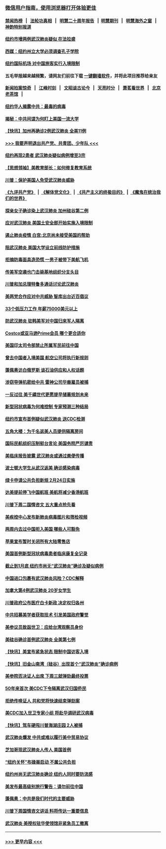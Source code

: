 ### [微信用户指南，使用浏览器打开体验更佳](https://github.com/gfw-breaker/banned-news1/blob/master/indexes/wechat-guide.md?t=0)
#### [禁闻热榜](热点新闻.md?t=0)  &nbsp;&nbsp;|&nbsp;&nbsp; [法轮功真相](https://github.com/gfw-breaker/truth/blob/master/README.md?t=0) &nbsp;&nbsp;|&nbsp;&nbsp; [明慧二十周年报告](https://github.com/gfw-breaker/mh-reports/blob/master/README.md?t=0) &nbsp;&nbsp;|&nbsp;&nbsp;[明慧期刊](https://github.com/gfw-breaker/mh-qikan) &nbsp;&nbsp;|&nbsp;&nbsp; [明慧海外之窗](https://github.com/gfw-breaker/mh-news/blob/master/README.md?t=0) &nbsp;&nbsp;|&nbsp;&nbsp; [神韵特别报道](https://github.com/gfw-breaker/mh-news/blob/master/shenyun.md?t=0)
#### [纽约市增两例武汉肺炎疑似 在法拉盛](../pages/nsc412/n11840625.md?t=02031822) 
#### [西媒：纽约州立大学必须调查孔子学院](../pages/nsc412/n11840637.md?t=02031822) 
#### [纽约国际机场  对中国旅客实行入境限制](../pages/nsc412/n11840619.md?t=02031822) 
#### 五毛举报越来越频繁，请网友们前往下载 [一键翻墙软件](https://github.com/gfw-breaker/ssr-accounts)，并将此项目推荐给亲友
#### [新闻拍案惊奇](https://github.com/gfw-breaker/banned-news1/blob/master/pages/link4.md) &nbsp;&nbsp;|&nbsp;&nbsp; [江峰时刻](https://github.com/gfw-breaker/banned-news1/blob/master/pages/link4.md) &nbsp;&nbsp;|&nbsp;&nbsp; [文昭谈古论今](https://github.com/gfw-breaker/banned-news1/blob/master/pages/link4.md) &nbsp;&nbsp;|&nbsp;&nbsp; [天亮时分](https://github.com/gfw-breaker/banned-news1/blob/master/pages/link4.md) &nbsp;&nbsp;|&nbsp;&nbsp; [萧茗看世界](https://github.com/gfw-breaker/banned-news1/blob/master/pages/link4.md) &nbsp;&nbsp;|&nbsp;&nbsp; [北京老茶馆](https://github.com/gfw-breaker/banned-news1/blob/master/pages/link4.md) &nbsp;&nbsp;|&nbsp;&nbsp; 
#### [纽约华人揭露中共：最毒的病毒](../pages/nsc412/n11840631.md?t=02031822) 
#### [揭秘：中共间谍为何盯上美国一流大学](../pages/nsc412/n11840270.md?t=02031822) 
#### [【快讯】加州再确诊2例武汉肺炎 全美11例](../pages/nsc412/n11840339.md?t=02031822) 
#### [>>> 我要声明退出共产党、共青团、少年队 <<<](https://github.com/begood0513/goodnews/blob/master/quit/letter.md) 
#### [纽约再现2患者 武汉肺炎疑似病例增至3宗](../pages/nsc412/n11840010.md?t=02031822) 
#### [【思想领袖】美教育部长：如何修复教育系统](../pages/nsc412/n11690865.md?t=02031822) 
#### [川普：保护美国人免受武汉肺炎威胁](../pages/nsc412/n11839718.md?t=02031822) 
#### [《九评共产党》](https://github.com/begood0513/9ping.md/blob/master/README.md) &nbsp;|&nbsp; [《解体党文化》](../../../../jtdwh.md/blob/master/README.md)  &nbsp;|&nbsp; [《共产主义的终极目的》](../../../../gczydzjmd.md/blob/master/README.md) &nbsp;|&nbsp; [《魔鬼在统治我们的世界》](../../../../mgztzwmdsj.md/blob/master/README.md) 
#### [探亲女子确诊染上武汉肺炎 加州硅谷第二例](../pages/nsc412/n11839784.md?t=02031822) 
#### [应对武汉肺炎 美国土安全部开始实施入境限制](../pages/nsc412/n11839729.md?t=02031822) 
#### [遏止肺炎疫情 白宫:北京尚未接受美国的帮助](../pages/nsc412/n11839660.md?t=02031822) 
#### [阻武汉肺炎 美国大学设立前线防护措施](../pages/nsc412/n11839479.md?t=02031822) 
#### [拒摘防毒面具造恐慌 一男子被带下美航飞机](../pages/nsc412/n11839455.md?t=02031822) 
#### [传美军空袭也门击毙基地组织分支头目](../pages/nsc412/n11839210.md?t=02031822) 
#### [川普和加总理特鲁多通话讨论武汉肺炎](../pages/nsc412/n11839128.md?t=02031822) 
#### [美两党合作应对中共威胁 智库出台近百倡议](../pages/nsc412/n11838437.md?t=02031822) 
#### [33个低压力工作 年薪75000美元以上](../pages/nsc412/n11834441.md?t=02031822) 
#### [防武汉肺炎 驻韩美军对中国归来军人隔离](../pages/nsc412/n11838970.md?t=02031822) 
#### [Costco或亚马逊Prime会员 哪个更合适你](../pages/nsc412/n11834459.md?t=02031822) 
#### [美国印太司令部禁止所属军民前往中国](../pages/nsc412/n11838418.md?t=02031822) 
#### [曾去中国者入境美国 航空公司将执行新规则](../pages/nsc412/n11838375.md?t=02031822) 
#### [蓬佩奥访白俄罗斯 谈石油供应和人权话题](../pages/nsc412/n11838242.md?t=02031822) 
#### [涉窃导弹机密给中共 雷神公司华裔雇员被捕](../pages/nsc412/n11838129.md?t=02031822) 
#### [一反过往 美千禧世代更愿提早储蓄规划未来](../pages/nsc412/n11837601.md?t=02031822) 
#### [新型冠状病毒为何难控制 专家预测三种结局](../pages/nsc412/n11838002.md?t=02031822) 
#### [纽约市宣布首例疑似武汉肺炎 送CDC检测](../pages/nsc412/n11837852.md?t=02031822) 
#### [五角大楼：为千名返美人员提供隔离房间](../pages/nsc412/n11837831.md?t=02031822) 
#### [国际民航组织压制挺台言论 美国务院严厉谴责](../pages/nsc412/n11837791.md?t=02031822) 
#### [美临床报告披露 武汉肺炎或通过粪便传播](../pages/nsc412/n11837626.md?t=02031822) 
#### [波士顿大学生从武汉返美 确诊感染病毒](../pages/nsc412/n11837580.md?t=02031822) 
#### [绿卡申请公共负担新规 2月24日实施](../pages/nsc412/n11836634.md?t=02031822) 
#### [达美提前停飞中国航班 美航将减少香港航班](../pages/nsc412/n11837649.md?t=02031822) 
#### [川普下周二国情咨文 五大重点抢先看](../pages/nsc412/n11837512.md?t=02031822) 
#### [美疾控中心发布新肺炎病毒图片和筛检视频](../pages/nsc412/n11837491.md?t=02031822) 
#### [两周内去过中国拒入美国 哪些人可豁免](../pages/nsc412/n11837400.md?t=02031822) 
#### [苹果宣布暂时关闭所有大陆零售店](../pages/nsc412/n11837097.md?t=02031822) 
#### [美国首例新型冠状病毒患者临床康复全记录](../pages/nsc412/n11836513.md?t=02031822) 
#### [截止到1月底  纽约市尚无“武汉肺炎”确诊及疑似病例](../pages/nsc412/n11836657.md?t=02031822) 
#### [中国进口包裹有武汉肺炎风险？CDC解释](../pages/nsc412/n11836321.md?t=02031822) 
#### [加拿大第4例武汉肺炎 20岁女学生](../pages/nsc412/n11836537.md?t=02031822) 
#### [川普政府公布医疗白卡新政 决定权归各州](../pages/nsc412/n11836336.md?t=02031822) 
#### [中共招募美学者获取技术 引发美国政府警觉](../pages/nsc412/n11836277.md?t=02031822) 
#### [美参议员致函世卫：应给台湾观察员身份](../pages/nsc412/n11836183.md?t=02031822) 
#### [美硅谷确诊首例武汉肺炎 全美第七例](../pages/nsc412/n11836093.md?t=02031822) 
#### [【快讯】美宣布紧急状态 限制中国访客入境](../pages/nsc412/n11836030.md?t=02031822) 
#### [【快讯】旧金山南湾（硅谷）出现首个“武汉肺炎”确诊病例](../pages/nsc412/n11836084.md?t=02031822) 
#### [美参院否决证人出席 下周三就弹劾最终投票](../pages/nsc412/n11835900.md?t=02031822) 
#### [50年来首次 美CDC下令隔离武汉归国侨民](../pages/nsc412/n11835854.md?t=02031822) 
#### [拒绝传唤证人 共和党将快速结束弹劾案](../pages/nsc412/n11835573.md?t=02031822) 
#### [美CDC加入世卫专家小组 将赴华调研武汉病毒](../pages/nsc412/n11835584.md?t=02031822) 
#### [【快讯】驾车硬闯川普海湖庄园 2人被捕](../pages/nsc412/n11835785.md?t=02031822) 
#### [武汉肺炎爆发 中共或难以履行美中贸易协议](../pages/nsc412/n11834752.md?t=02031822) 
#### [芝加哥现武汉肺炎人传人 美国首例](../pages/nsc412/n11834730.md?t=02031822) 
#### [“纽约关怀”布碌崙启动  不属公共负担](../pages/nsc412/n11834269.md?t=02031822) 
#### [纽约州尚无武汉肺炎确诊  纽约人同时要防流感](../pages/nsc412/n11834247.md?t=02031822) 
#### [美发布最高级别旅行警告：请勿前往中国](../pages/nsc412/n11834038.md?t=02031822) 
#### [蓬佩奥：中共是我们时代的主要威胁](../pages/nsc412/n11833434.md?t=02031822) 
#### [川普下周国情咨文讲话 料将传达一重要信息](../pages/nsc412/n11833714.md?t=02031822) 
#### [武汉肺炎 美授权驻华使领馆非紧急员工撤离](../pages/nsc412/n11833604.md?t=02031822) 

----
#### [ >>> 更早内容 <<< ](../indexes/nsc412-earlier.md)
